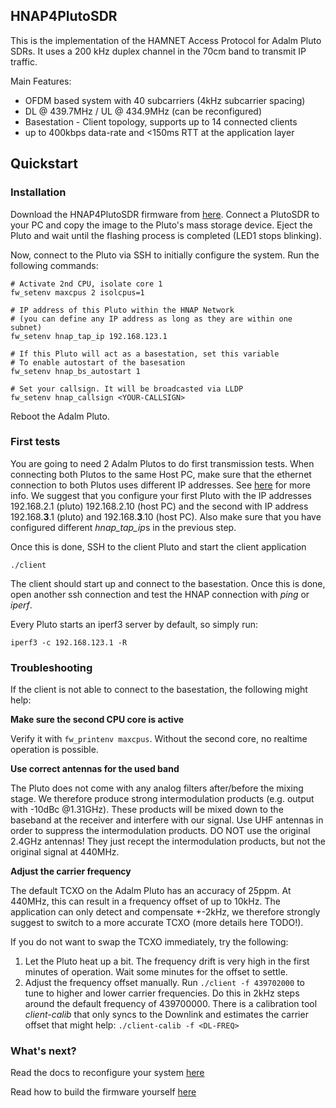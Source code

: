 ## HNAP4PlutoSDR

This is the implementation of the HAMNET Access Protocol for 
Adalm Pluto SDRs. It uses a 200 kHz duplex channel in the 70cm band to 
transmit IP traffic.

Main Features:
- OFDM based system with 40 subcarriers (4kHz subcarrier spacing)
- DL @ 439.7MHz / UL @ 434.9MHz (can be reconfigured)
- Basestation - Client topology, supports up to 14 connected clients
- up to 400kbps data-rate and <150ms RTT at the application layer

## Quickstart

### Installation
Download the HNAP4PlutoSDR firmware from [here](https://github.com/HAMNET-Access-Protocol/HNAP4PlutoSDR/releases).
Connect a PlutoSDR to your PC and copy the 
image to the Pluto's mass storage device. Eject the Pluto and wait until
the flashing process is completed (LED1 stops blinking).

Now, connect to the Pluto via SSH to initially configure the system.
Run the following commands:

```shell script
# Activate 2nd CPU, isolate core 1
fw_setenv maxcpus 2 isolcpus=1
```
```
# IP address of this Pluto within the HNAP Network 
# (you can define any IP address as long as they are within one subnet)
fw_setenv hnap_tap_ip 192.168.123.1
```
```
# If this Pluto will act as a basestation, set this variable
# To enable autostart of the basesation
fw_setenv hnap_bs_autostart 1
```
```
# Set your callsign. It will be broadcasted via LLDP
fw_setenv hnap_callsign <YOUR-CALLSIGN>
```
Reboot the Adalm Pluto.

### First tests

You are going to need 2 Adalm Plutos to do first transmission tests.
When connecting both Plutos to the same Host PC, make sure that the ethernet
connection to both Plutos uses different IP addresses. See [here](https://wiki.analog.com/university/tools/pluto/users/customizing)
for more info. We suggest that you configure your first Pluto with the
IP addresses 192.168.2.1 (pluto) 192.168.2.10 (host PC) and the second with 
IP address 192.168.**3**.1 (pluto) and 192.168.**3**.10 (host PC). Also make sure
that you have configured different *hnap_tap_ip*s in the previous step.

Once this is done, SSH to the client Pluto and start the client application
```shell script
./client
```

The client should start up and connect to the basestation. Once this is done,
open another ssh connection and test the HNAP connection with *ping* or *iperf*.

Every Pluto starts an iperf3 server by default, so simply run:
```shell script
iperf3 -c 192.168.123.1 -R
```

### Troubleshooting

If the client is not able to connect to the basestation, the following might help:

**Make sure the second CPU core is active**

Verify it with `fw_printenv maxcpus`. Without the second core, no realtime operation
is possible.

**Use correct antennas for the used band**

The Pluto does not come with any analog filters after/before the mixing stage.
We therefore produce strong intermodulation products (e.g. output with -10dBc @1.31GHz).
These products will be mixed down to the baseband at the receiver and interfere with our signal. 
Use UHF antennas in order to suppress the intermodulation products. DO NOT use the original 2.4GHz antennas! They just
recept the intermodulation products, but not the original signal at 440MHz.

**Adjust the carrier frequency**

The default TCXO on the Adalm Pluto has an accuracy of 25ppm. At 440MHz, this can result
in a frequency offset of up to 10kHz. The application can only detect and compensate +-2kHz, we therefore
strongly suggest to switch to a more accurate TCXO (more details here TODO!).

If you do not want to swap the TCXO immediately, try the following:
1. Let the Pluto heat up a bit. The frequency drift is very high in the first minutes of operation. Wait some minutes for the offset to settle.
2. Adjust the frequency offset manually. Run `./client -f 439702000` to tune to higher and lower carrier frequencies. Do this in 2kHz steps 
around the default frequency of 439700000. There is a calibration tool *client-calib* that only syncs to the Downlink and 
estimates the carrier offset that might help: `./client-calib -f <DL-FREQ>`

### What's next?

Read the docs to reconfigure your system [here](https://manual.hnap.de/system_config/)

Read how to build the firmware yourself [here](https://manual.hnap.de/building_the_fw/)
